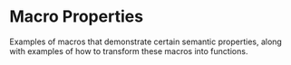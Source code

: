 # Macro Properties

Examples of macros that demonstrate certain semantic properties, along with examples of how to transform these macros into functions.